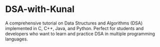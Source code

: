 # DSA-with-Kunal
A comprehensive tutorial on Data Structures and Algorithms (DSA) implemented in C, C++, Java, and Python. Perfect for students and developers who want to learn and practice DSA in multiple programming languages.
